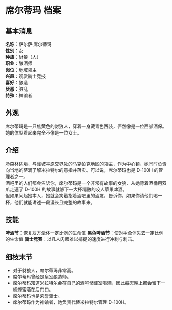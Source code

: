 # 席尔蒂玛 档案

## 基本消息

**名称**：萨尔萨·席尔蒂玛  
**性别**：女  
**种族**：豺狼（人）  
**职业**：酿酒师  
**岗位**：地域领主  
**兴趣**：观赏骑士竞技  
**喜好**：酿造  
**厌恶**：脏乱  
**特殊**：神谕者

## 外观

席尔蒂玛是一只焦黄色的豺狼人，穿着一身藏青色西装，俨然像是一位西部酒保。  
她的体型看起来完全不像是一位女士。

## 介绍

冷森林边境，与浅坡平原交界处的马克帕克地区的领主，作为中心镇，她同时负责向当地的萨满了解米拉特尔的意指并落实。可以说，席尔蒂玛也是 D-100H 的管理者之一。  
酒吧里的人们都会告诉你，席尔蒂玛是一个非常有故事的女狼，从她背着酒桶用双爪走遍了 D-100H 的故事就够下一大杯精酿的咬人苹果啤酒。  
但如果问起她本人，她就会笑着指着酒吧里的酒友，告诉你，如果你请他们喝一杯，他们就能讲述一段漫长且完整的故事来。

## 技能

**啤酒节**：恢复友方全体一定比例的生命值
**黑色啤酒节**：使对手全体失去一定比例的生命值
**骑士竞赛**：以凡人肉眼难以捕捉的速度进行冲刺与刺击。

## 细枝末节

-   对于豺狼人，席尔蒂玛非常高。
-   席尔蒂玛曾经是皇室酿造师。
-   席尔蒂玛知道米拉特尔会在自己的酒吧储藏室喝酒，因此每天晚上都会留下一桶蜂蜜酒在后门口。
-   席尔蒂玛也是荣誉骑士。
-   席尔蒂玛作为神谕者，她负责代替米拉特尔管理 D-100H。
